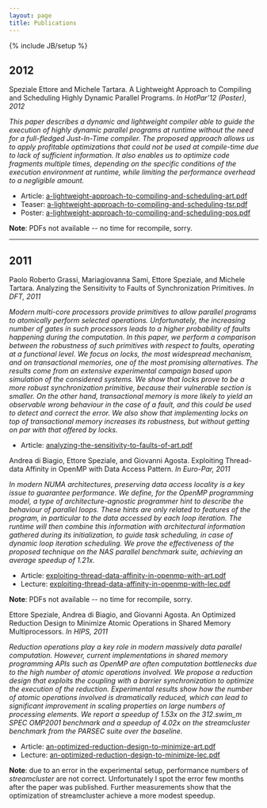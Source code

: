 ```yaml
---
layout: page
title: Publications
---
```

{% include JB/setup %}

2012
----
Speziale Ettore and Michele Tartara. A Lightweight Approach to Compiling and Scheduling Highly Dynamic Parallel Programs. _In HotPar’12 (Poster), 2012_

_This paper describes a dynamic and lightweight compiler able to guide the execution of highly dynamic parallel programs at runtime without the need for a full-fledged Just-In-Time compiler.
The proposed approach allows us to apply profitable optimizations that could not be used at compile-time due to lack of sufficient information.
It also enables us to optimize code fragments multiple times, depending on the specific conditions of the execution environment at runtime, while limiting the performance overhead to a negligible amount._

* Article: [a-lightweight-approach-to-compiling-and-scheduling-art.pdf](/info/download/a-lightweight-approach-to-compiling-and-scheduling-art.pdf)
* Teaser: [a-lightweight-approach-to-compiling-and-scheduling-tsr.pdf](/info/download/a-lightweight-approach-to-compiling-and-scheduling-tsr.pdf)
* Poster: [a-lightweight-approach-to-compiling-and-scheduling-pos.pdf](/info/download/a-lightweight-approach-to-compiling-and-scheduling-pos.pdf)

__Note__: PDFs not available -- no time for recompile, sorry.

---

2011
----
Paolo Roberto Grassi, Mariagiovanna Sami, Ettore Speziale, and Michele Tartara. Analyzing the Sensitivity to Faults of Synchronization Primitives. _In DFT, 2011_

_Modern multi-core processors provide primitives to allow parallel programs to atomically perform selected operations.
Unfortunately, the increasing number of gates in such processors leads to a higher probability of faults happening during the computation.
In this paper, we perform a comparison between the robustness of such primitives with respect to faults, operating at a functional level.
We focus on locks, the most widespread mechanism, and on transactional memories, one of the most promising alternatives.
The results come from an extensive experimental campaign based upon simulation of the considered systems.
We show that locks prove to be a more robust synchronization primitive, because their vulnerable section is smaller.
On the other hand, transactional memory is more likely to yield an observable wrong behaviour in the case of a fault, and this could be used to detect and correct the error.
We also show that implementing locks on top of transactional memory increases its robustness, but without getting on par with that offered by locks._

* Article: [analyzing-the-sensitivity-to-faults-of-art.pdf](/info/download/analyzing-the-sensitivity-to-faults-of-art.pdf)

Andrea di Biagio, Ettore Speziale, and Giovanni Agosta. Exploiting Thread-data Affinity in OpenMP with Data Access Pattern. _In Euro-Par, 2011_

_In modern NUMA architectures, preserving data access locality is a key issue to guarantee performance.
We define, for the OpenMP programming model, a type of architecture-agnostic programmer hint to describe the behaviour of parallel loops.
These hints are only related to features of the program, in particular to the data accessed by each loop iteration.
The runtime will then combine this information with architectural information gathered during its initialization, to guide task scheduling, in case of dynamic loop iteration scheduling.
We prove the effectiveness of the proposed technique on the NAS parallel benchmark suite, achieving an average speedup of 1.21x._

* Article: [exploiting-thread-data-affinity-in-openmp-with-art.pdf](/info/download/exploiting-thread-data-affinity-in-openmp-with-art.pdf)
* Lecture: [exploiting-thread-data-affinity-in-openmp-with-lec.pdf](/info/download/exploiting-thread-data-affinity-in-openmp-with-lec.pdf)

__Note__: PDFs not available -- no time for recompile, sorry.

Ettore Speziale, Andrea di Biagio, and Giovanni Agosta. An Optimized Reduction Design to Minimize Atomic Operations in Shared Memory Multiprocessors. _In HIPS, 2011_

_Reduction operations play a key role in modern massively data parallel computation.
However, current implementations in shared memory programming APIs such as OpenMP are often computation bottlenecks due to the high number of atomic operations involved.
We propose a reduction design that exploits the coupling with a barrier synchronization to optimize the execution of the reduction.
Experimental results show how the number of atomic operations involved is dramatically reduced, which can lead to significant improvement in scaling properties on large numbers of processing elements.
We report a speedup of 1.53x on the 312.swim\_m SPEC OMP2001 benchmark and a speedup of 4.02x on the streamcluster benchmark from the PARSEC suite over the baseline._

* Article: [an-optimized-reduction-design-to-minimize-art.pdf](/info/download/an-optimized-reduction-design-to-minimize-art.pdf)
* Lecture: [an-optimized-reduction-design-to-minimize-lec.pdf](/info/download/an-optimized-reduction-design-to-minimize-lec.pdf)

__Note__: due to an error in the experimental setup, performance numbers of _streamcluster_ are not correct.
Unfortunately I spot the error few months after the paper was published.
Further measurements show that the optimization of streamcluster achieve a more modest speedup.
